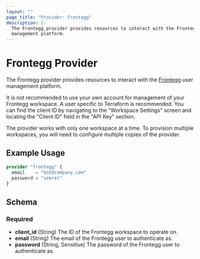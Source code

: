 ```yaml
---
layout: ""
page_title: "Provider: Frontegg"
description: |-
  The Frontegg provider provides resources to interact with the Frontegg user
  management platform.
---
```


# Frontegg Provider

The Frontegg provider provides resources to interact with the [Frontegg] user
management platform.

It is not recommended to use your own account for management of your Frontegg
workspace. A user specific to Terraform is recommended. You can find the client
ID by navigating to the "Workspace Settings" screen and locating the "Client ID"
field in the "API Key" section.

The provider works with only one workspace at a time. To provision multiple
workspaces, you will need to configure multiple copies of the provider.

## Example Usage

```terraform
provider "frontegg" {
  email    = "bot@company.com"
  password = "sekret"
}
```

<!-- schema generated by tfplugindocs -->
## Schema

### Required

- **client_id** (String) The ID of the Frontegg workspace to operate on.
- **email** (String) The email of the Frontegg user to authenticate as.
- **password** (String, Sensitive) The password of the Frontegg user to authenticate as.

[Frontegg]: https://frontegg.com
